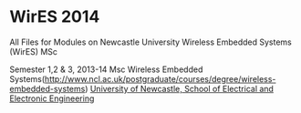 WirES 2014
==========

All Files for Modules on Newcastle University Wireless Embedded Systems (WirES) MSc


Semester 1,2 & 3, 2013-14
Msc Wireless Embedded Systems(http://www.ncl.ac.uk/postgraduate/courses/degree/wireless-embedded-systems)
[University of Newcastle, School of Electrical and Electronic Engineering](http://www.ncl.ac.uk/eee/)
